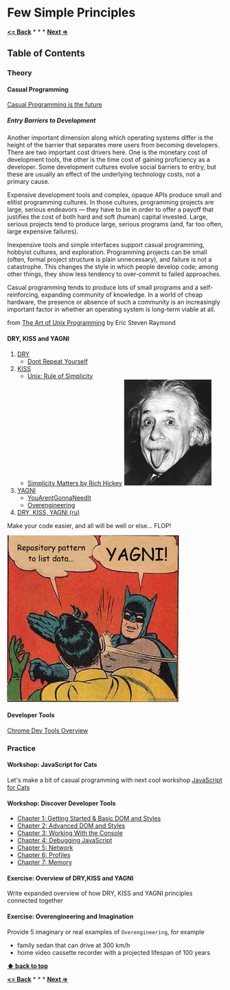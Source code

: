 # Few Simple Principles

**[<= Back](../02-planing-and-time-management/planing-and-time-management.md)**		*	*	*	**[Next =>](../04-tools-for-development/tools-for-development.md)**

## Table of Contents

### Theory

#### Casual Programming

[Casual Programming is the future](http://casualprogramer.blogspot.com/2012/02/casual-programming-is-future.html)

##### Entry Barriers to Development

Another important dimension along which operating systems differ is the height of the barrier that separates mere users from becoming developers. There are two important cost drivers here. One is the monetary cost of development tools, the other is the time cost of gaining proficiency as a developer. Some development cultures evolve social barriers to entry, but these are usually an effect of the underlying technology costs, not a primary cause.

Expensive development tools and complex, opaque APIs produce small and elitist programming cultures. In those cultures, programming projects are large, serious endeavors — they have to be in order to offer a payoff that justifies the cost of both hard and soft (human) capital invested. Large, serious projects tend to produce large, serious programs (and, far too often, large expensive failures).

Inexpensive tools and simple interfaces support casual programming, hobbyist cultures, and exploration. Programming projects can be small (often, formal project structure is plain unnecessary), and failure is not a catastrophe. This changes the style in which people develop code; among other things, they show less tendency to over-commit to failed approaches.

Casual programming tends to produce lots of small programs and a self-reinforcing, expanding community of knowledge. In a world of cheap hardware, the presence or absence of such a community is an increasingly important factor in whether an operating system is long-term viable at all.

from [The Art of Unix Programming](http://www.catb.org/esr/writings/taoup/html/) by Eric Steven Raymond

#### DRY, KISS and YAGNI

1. [DRY](https://en.wikipedia.org/wiki/Don%27t_repeat_yourself)
    * [Dont Repeat Yourself](http://c2.com/cgi/wiki?DontRepeatYourself)
1. [KISS](https://en.wikipedia.org/wiki/KISS_principle)
    * [Unix: Rule of Simplicity](http://www.catb.org/~esr/writings/taoup/html/ch01s06.html#id2877917)
    * [Simplicity Matters by Rich Hickey](https://www.youtube.com/watch?v=rI8tNMsozo0)
    ![Enstein](./Einstein.jpg)
1. [YAGNI](https://en.wikipedia.org/wiki/You_aren%27t_gonna_need_it)
    * [YouArentGonnaNeedIt](http://c2.com/cgi/wiki?YouArentGonnaNeedIt)
    * [Overengineering](https://en.wikipedia.org/wiki/Overengineering)
1. [DRY, KISS, YAGNI (ru)](https://habrahabr.ru/post/144611/)

Make your code easier, and all will be well or else... FLOP!

![YAGNI](./yagni.jpg)

#### Developer Tools

[Chrome Dev Tools Overview](https://developer.chrome.com/devtools)

### Practice

#### Workshop: JavaScript for Cats

Let's make a bit of casual programming with next cool workshop [JavaScript for Cats](http://jsforcats.com/)

#### Workshop: Discover Developer Tools

* [Chapter 1: Getting Started & Basic DOM and Styles](http://discover-devtools.codeschool.com/chapters/1?locale=en)
* [Chapter 2: Advanced DOM and Styles](http://discover-devtools.codeschool.com/chapters/2?locale=en)
* [Chapter 3: Working With the Console](http://discover-devtools.codeschool.com/chapters/3?locale=en)
* [Chapter 4: Debugging JavaScript](http://discover-devtools.codeschool.com/chapters/4?locale=en)
* [Chapter 5: Network](http://discover-devtools.codeschool.com/chapters/5?locale=en)
* [Chapter 6: Profiles](http://discover-devtools.codeschool.com/chapters/6?locale=en)
* [Chapter 7: Memory](http://discover-devtools.codeschool.com/chapters/7?locale=en)

#### Exercise: Overview of DRY,KISS and YAGNI

Write expanded overview of how DRY, KISS and YAGNI principles connected together

#### Exercise: Overengineering and Imagination

Provide 5 imaginary or real examples of `Overengineering`, for example

* family sedan that can drive at 300 km/h
* home video cassette recorder with a projected lifespan of 100 years


**[⬆ back to top](#table-of-contents)**

**[<= Back](../02-planing-and-time-management/planing-and-time-management.md)**		*	*	*	**[Next =>](../04-tools-for-development/tools-for-development.md)**


